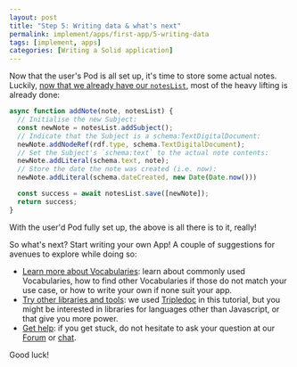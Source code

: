 ```yaml
---
layout: post
title: "Step 5: Writing data & what's next"
permalink: implement/apps/first-app/5-writing-data
tags: [implement, apps]
categories: [Writing a Solid application]
---
```


Now that the user's Pod is all set up, it's time to store some actual notes. Luckily, [now that we
already have our `notesList`](4-data-model), most of the heavy lifting is already done:

```javascript
async function addNote(note, notesList) {
  // Initialise the new Subject:
  const newNote = notesList.addSubject();
  // Indicate that the Subject is a schema:TextDigitalDocument:
  newNote.addNodeRef(rdf.type, schema.TextDigitalDocument);
  // Set the Subject's `schema:text` to the actual note contents:
  newNote.addLiteral(schema.text, note);
  // Store the date the note was created (i.e. now):
  newNote.addLiteral(schema.dateCreated, new Date(Date.now()))

  const success = await notesList.save([newNote]);
  return success;
}
```

With the user'd Pod fully set up, the above is all there is to it, really!

So what's next? Start writing your own App! A couple of suggestions for avenues to explore while doing so:

- [Learn more about Vocabularies]({{site.baseUrl}}/implement/apps/vocabularies): learn about commonly used Vocabularies, how to find other Vocabularies if those do not match your use case, or how to write your own if none suit your app.
- [Try other libraries and tools]({{site.baseUrl}}/implement/apps/tools): we used [Tripledoc](https://vincenttunru.gitlab.io/tripledoc/) in this tutorial, but you might be interested in libraries for languages other than Javascript, or that give you more power.
- [Get help](https://forum.solidproject.org/): if you get stuck, do not hesitate to ask your question at our [Forum](https://forum.solidproject.org/) or [chat](https://gitter.im/solid/chat).


Good luck!
